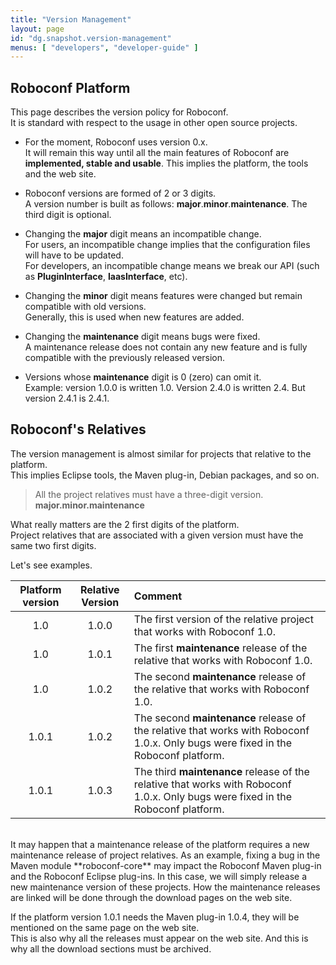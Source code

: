 ```yaml
---
title: "Version Management"
layout: page
id: "dg.snapshot.version-management"
menus: [ "developers", "developer-guide" ]
---
```


## Roboconf Platform

This page describes the version policy for Roboconf.  
It is standard with respect to the usage in other open source projects.

* For the moment, Roboconf uses version 0.x.  
It will remain this way until all the main features of Roboconf are **implemented, stable and usable**.
This implies the platform, the tools and the web site.

* Roboconf versions are formed of 2 or 3 digits.  
A version number is built as follows: **major**.**minor**.**maintenance**. The third digit is optional.

* Changing the **major** digit means an incompatible change.  
For users, an incompatible change implies that the configuration files will have to be updated.  
For developers, an incompatible change means we break our API (such as **PluginInterface**, **IaasInterface**, etc).

* Changing the **minor** digit means features were changed but remain compatible with old versions.  
Generally, this is used when new features are added.

* Changing the **maintenance** digit means bugs were fixed.  
A maintenance release does not contain any new feature and is fully compatible with the previously released version.

* Versions whose **maintenance** digit is 0 (zero) can omit it.  
Example: version 1.0.0 is written 1.0. Version 2.4.0 is written 2.4. But version 2.4.1 is 2.4.1.


## Roboconf's Relatives

The version management is almost similar for projects that relative to the platform.  
This implies Eclipse tools, the Maven plug-in, Debian packages, and so on.

> All the project relatives must have a three-digit version.  
> **major.minor.maintenance**

What really matters are the 2 first digits of the platform.  
Project relatives that are associated with a given version must have the same two first digits.
  
Let's see examples.

| Platform version | Relative Version | Comment |
| :---: | :---: | :--- |
| 1.0 | 1.0.0 | The first version of the relative project that works with Roboconf 1.0. |
| 1.0 | 1.0.1 | The first **maintenance** release of the relative that works with Roboconf 1.0. |
| 1.0 | 1.0.2 | The second **maintenance** release of the relative that works with Roboconf 1.0. |
| 1.0.1 | 1.0.2 | The second **maintenance** release of the relative that works with Roboconf 1.0.x. Only bugs were fixed in the Roboconf platform. |
| 1.0.1 | 1.0.3 | The third **maintenance** release of the relative that works with Roboconf 1.0.x. Only bugs were fixed in the Roboconf platform. |

<br />
It may happen that a maintenance release of the platform requires a new maintenance release of project relatives.
As an example, fixing a bug in the Maven module **roboconf-core** may impact the Roboconf Maven plug-in and the Roboconf Eclipse plug-ins.
In this case, we will simply release a new maintenance version of these projects. How the maintenance releases are linked will be done 
through the download pages on the web site.

If the platform version 1.0.1 needs the Maven plug-in 1.0.4, they will be mentioned on the same page on the web site.  
This is also why all the releases must appear on the web site. And this is why all the download sections must be archived.
